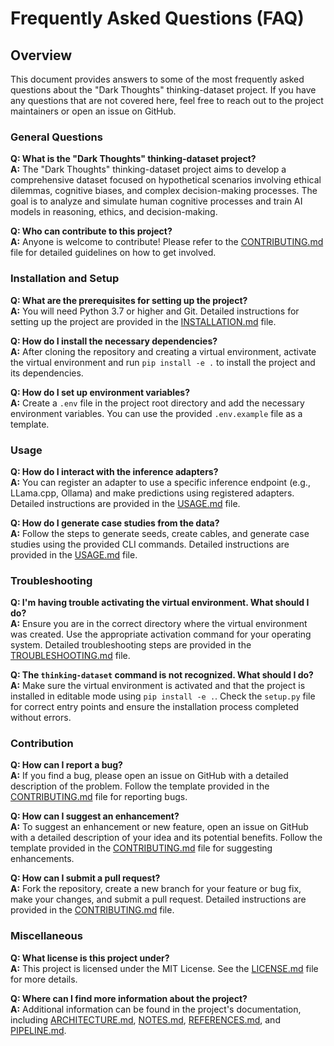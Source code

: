 # Frequently Asked Questions (FAQ)

## Overview

This document provides answers to some of the most frequently asked questions about the "Dark Thoughts" thinking-dataset project. If you have any questions that are not covered here, feel free to reach out to the project maintainers or open an issue on GitHub.

### General Questions

**Q: What is the "Dark Thoughts" thinking-dataset project?**  
**A:** The "Dark Thoughts" thinking-dataset project aims to develop a comprehensive dataset focused on hypothetical scenarios involving ethical dilemmas, cognitive biases, and complex decision-making processes. The goal is to analyze and simulate human cognitive processes and train AI models in reasoning, ethics, and decision-making.

**Q: Who can contribute to this project?**  
**A:** Anyone is welcome to contribute! Please refer to the [CONTRIBUTING.md](CONTRIBUTING.md) file for detailed guidelines on how to get involved.

### Installation and Setup

**Q: What are the prerequisites for setting up the project?**  
**A:** You will need Python 3.7 or higher and Git. Detailed instructions for setting up the project are provided in the [INSTALLATION.md](INSTALLATION.md) file.

**Q: How do I install the necessary dependencies?**  
**A:** After cloning the repository and creating a virtual environment, activate the virtual environment and run `pip install -e .` to install the project and its dependencies.

**Q: How do I set up environment variables?**  
**A:** Create a `.env` file in the project root directory and add the necessary environment variables. You can use the provided `.env.example` file as a template.

### Usage

**Q: How do I interact with the inference adapters?**  
**A:** You can register an adapter to use a specific inference endpoint (e.g., LLama.cpp, Ollama) and make predictions using registered adapters. Detailed instructions are provided in the [USAGE.md](USAGE.md) file.

**Q: How do I generate case studies from the data?**  
**A:** Follow the steps to generate seeds, create cables, and generate case studies using the provided CLI commands. Detailed instructions are provided in the [USAGE.md](USAGE.md) file.

### Troubleshooting

**Q: I'm having trouble activating the virtual environment. What should I do?**  
**A:** Ensure you are in the correct directory where the virtual environment was created. Use the appropriate activation command for your operating system. Detailed troubleshooting steps are provided in the [TROUBLESHOOTING.md](TROUBLESHOOTING.md) file.

**Q: The `thinking-dataset` command is not recognized. What should I do?**  
**A:** Make sure the virtual environment is activated and that the project is installed in editable mode using `pip install -e .`. Check the `setup.py` file for correct entry points and ensure the installation process completed without errors.

### Contribution

**Q: How can I report a bug?**  
**A:** If you find a bug, please open an issue on GitHub with a detailed description of the problem. Follow the template provided in the [CONTRIBUTING.md](CONTRIBUTING.md) file for reporting bugs.

**Q: How can I suggest an enhancement?**  
**A:** To suggest an enhancement or new feature, open an issue on GitHub with a detailed description of your idea and its potential benefits. Follow the template provided in the [CONTRIBUTING.md](CONTRIBUTING.md) file for suggesting enhancements.

**Q: How can I submit a pull request?**  
**A:** Fork the repository, create a new branch for your feature or bug fix, make your changes, and submit a pull request. Detailed instructions are provided in the [CONTRIBUTING.md](CONTRIBUTING.md) file.

### Miscellaneous

**Q: What license is this project under?**  
**A:** This project is licensed under the MIT License. See the [LICENSE.md](LICENSE.md) file for more details.

**Q: Where can I find more information about the project?**  
**A:** Additional information can be found in the project's documentation, including [ARCHITECTURE.md](ARCHITECTURE.md), [NOTES.md](NOTES.md), [REFERENCES.md](REFERENCES.md), and [PIPELINE.md](PIPELINE.md).

